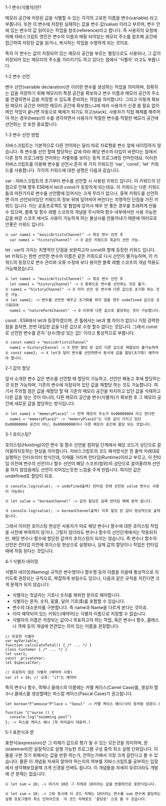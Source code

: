 1-1 변수(식별자)란?

메모리 공간에 저장된 값을 식별할 수 있는 각각의 고유한 이름을 변수(variable) 라고 부릅니다. 또한 이 변수에 저장된 실제하는 값을 변수 값(value) 이라고 부르며, 변수 안에 있는 변수의 값 읽어오는 작업을 참조(reference)라고 합니다. 즉 사용자의 요청에 의해 자바스크립트 엔진은 변수의 이름과 매핑 되어있는 메모리 주소를 참조해 공간에 접근하여 저장된 값을 읽거나, 복사하는 작업을 수행하게 되는 것이죠. 

특히 이 변수는 값이 저장되어 있는 메모리 공간을 부르는 별칭으로도 사용되나, 그 값이 저장되어 있는 메모리의 주소를 가리키기도 하고 있다는 점에서 '식별자' 라고도 부릅니다. 

1-2 변수 선언

변수 선언(variable declaration)은 이러한 변수를 생성하는 작업을 의미하며, 정확히는 값을 저장하기 위해 메모리의 특정 공간을 확보하고 변수 이름과 메모리 공간의 주소를 연결하면서 값을 저장할 수 있도록 준비하는 작업을 의미합니다. 그리고 이렇게 확보 된 메모리 공간은 어떠한 메모리 공간에 확보했느냐에 따라 사용자가 신경 쓸 필요 없이 메인 작업이 끝나면 자동으로 해제가 되기도 하고(stack), 사용자가 직접 해제를 해주어야 하는 경우(heep)의 수를 생각하면서 사용자가 적절한 변수를 적절한 메모리 공간에 선언하는 것 또한 중요합니다.

1-3 변수 선언 방법

자바스크립트는 기본적으로 다른 언어와는 달리 따로 자료형을 변수 앞에 네이밍하지 않습니다. 즉 변수를 선언 할때 할당하는 값에 따라 해당 변수의 타입이 바뀐다는 점에서 다른 정적 프로그래밍 언어와는 차별화를 보이는 동적 프로그래밍 언어인데요. 이러한 자바스크립트를 이용해 변수를 선언시 흔히 세 가지 키워드인 'var', 'const', 'let' 키워드를 사용합니다. 각각의 키워드에 대한 설명은 다음과 같습니다.

var : 자바스크립트의 초기부터 변수를 선언할 시 사용된 키워드 입니다. 이 키워드의 단점으로 인해 향후 ES6에서 let과 const가 등장하게 되는데요. 이 키워드는 다른 키워드들과 마찬가지로 변수를 선언함에 있어서는 크게 무리가 없으나, 중복 키워드를 선언하면 이미 선언되어있던 키워드의 정보 위에 덮어씌어 버린다는 치명적인 단점을 가진 키워드 입니다. 이는 공동프로젝트 및 협업에 있어서 매우 안 좋은 경우를 초래하게 만들 수 있으며, 블록 및 함수 레벨 스코프의 개념을 무시하여 함수 내부에서만 사용 가능한 값을 바깥 스코프 에서도 사용이 가능하게 하는 불상사를 만들어내기 때문에 여러모로 안좋은 키워드 입니다.

```
① var name1 = "musicArtistsChannel" -> 최초 변수 선언 후 
  var name1 = "historyChannel" -> O 같은 키워드로 똑같이 선언 가능.

```

let : var이 가지는 치명적인 단점을 보완하고자 const와 함께 등장한 키워드 입니다. let 키워드는 한번 선언한 변수의 이름은 같은 키워드로 다시 선언이 불가능하며, 이 키워드의 등장으로 변수 관리와 오류 수정에 보다 용이한 블록 레벨 스코프의 개념 적용도 가능해졌습니다.

```
① let name1 = "musicArtistsChannel" -> 최초 변수 선언 후 
  let name1 = "historyChannel" -> X 중복으로 변수를 선언하는 것은 불가.
② name1 = "historyChannel" -> O 이미 선언 된 변수에 다른 값으로 초기화 하는 것은 가능.
③ let name2; -> 변수를 선언만 해주고 초기화를 하지 않을 경우 undefined 값으로 초기화되며
  name2 = "natureParkChannel" -> O 이후에 다른 값으로 할당하는 것이 가능합니다.

```

const : ES6에서 let과 등장하였으며, 큰 틀에서는 let과 별 차이가 없으나 가장 강력한 점을 꼽자면, 한번 대입한 값을 다른 값으로 수정 할수 없다는 것입니다. 그래서 const로 선언한 변수를 흔히 '상수(항상 있는 값)' 이라고 통상적으로 부릅니다.

```
① const name1 = "musicArtistsChannel"
  name1 = historyChannel -> X 한번 할당 된 값은 다른 값으로 재할당이 불가능하며
② const name2; -> X let과 달리 변수를 선언하면서 동시에 값을 할당(초기화) 해주어야 합니다.

```

2-1 값의 할당

앞서 소개한 변수 값은 변수를 선언할 때 할당이 가능하고, 선언만 해놓고 후에 할당하는 것 또한 가능하며, 기존의 변수에 저장되어 있던 값을 재할당 하는 것도 가능합니다. 여기서 주의할 점은 값을 재할당 할 때 기존의 메모리 공간을 차지하고 있던 값을 삭제하고 다른 값을 넣는 것이 아니라, 다른 메모리 공간을 변수(식별자)가 확보한 후 그 메모리 공간에 새로운 값을 할당하는 방식입니다.

```
① let name1 = "memoryPlace1" -> 만약 메모리 주소가 Ox00000004 라고 한다면
  name1 = "memoryPlace2" -> "memoryPlace2"는 기존 값이 가지고 있던 Ox00000004 공간이 아닌, Ox00000008이나 다른 메모리 공간에 할당 되는 것입니다.

```

3-1 호이스팅?

호이스팅(Hoisting)이란 변수 및 함수 선언을 컴파일 단계에서 해당 코드가 상단으로 끌어올려지듯하는 현상을 의미합니다. 자바스크립트의 코드 해석방식은 한 줄씩 차례대로 실행하는 인터프리터 방식인데, 이때를 가리켜 런타임(Runtime)이라고 부르고, 이 런타임 이전에 변수의 선언이나 함수 선언이 해당 스코프(범위)의 상단으로 끌어올려져 선언을 하지 않았음에도 선언이 되어있는듯한 느낌을 주게 만듭니다. 하지만 값은 undefined로 할당이 되죠.

```
① console.log(value); -> undefined출력) 런타임 전에 선언된 value 변수는 사용이 가능하나

② let value = "koreanChannel" -> 값의 할당은 실제 런타임 때에 동작 됩니다.

③ console.log(value); -> koreanChannel출력) 이후 할당 된 값이 정상적으로 출력됩니다.
```

그래서 이러한 호이스팅 현상은 사용자가 따로 해당 변수나 함수에 대한 호이스팅 작업을 사전에 부여하지 않거나, 그렇지 않더라도 변수나 함수의 선언단계에서는 작동되지만, 해당 변수나 함수에 할당한 값까지 호이스팅이 되지는 않습니다. 즉 변수나 함수의 선언은 런타임 이전에 호이스팅 현상으로 실행되나, 실제 값의 할당이나 작업은 런타임때에 작동 된다는 것입니다.

4-1 식별자 네이밍

식별자 네이밍(Naming) 규칙은 변수명이나 함수명 등의 이름을 지을때 통상적으로 지키도록 권장되는 규칙으로, 복잡하게 보일수도 있으나, 다음과 같은 규칙을 지킨다면 크게 문제가 되지 않습니다.

- 식별자는 첫글자는 기호나 숫자를 제외한 문자로 해야합니다.
- 식별자는 문자, 숫자, 밑줄, 달러 기호($)를 포함할 수 있습니다.
- 변수의 대소문자를 구분합니다. 즉 name과 Name을 다르게 본다는 것이죠.
- 이미 예약되어 있는 키워드(예약어)는 식별자 이름으로 지정할 수 없습니다.
- 식별자의 이름은 저장되는 값이나 목표하고자 하는 작업, 혹은 변수나 함수, 클래스나 객체 등의 개념에 연관있는   의미 있는 이름을 권장합니다.

```
// 유효한 식별자
var myVariable;
function calculateTotal() { /* ... */ }
class Customer { /* ... */ }
let user1;
const _privateVar;
let $specialVar;

// 유효하지 않은 식별자 (예약어 사용)
var if = 10; // 오류: "if"는 예약어
```

특히 변수나 함수, 객체나 클래스의 이름에는 카멜 케이스(Camel Case)를, 생성자 함수나 클래스를 생성할때는 파스칼 케이스(Pascal Case)가 권고됩니다.

```
let korean"F"amouse"P"lace = "Seoul" -> 카멜 케이스 예시(낙타 등처럼 생겼다.)

function "C"ourse () {
  console.log("swimming pool")
}; -> 파스칼 케이스 예시 (첫 머리글이 대문자.)

```

5-1 표현식과 문

표현식(expression)은 그 자체가 값으로 평가 될 수 있는 모든것을 의미하며, 문(statement)란 실질적으로 실행 가능한 프로그램 구성 중의 최소 실행 단위입니다. 이 둘을 구분 짓기 위해서는 값을 반환 하는가, 안하는가에서 가장 크게 갈린다고 볼 수 있습니다. 물론 이 개념을 자세히 알아야 하는지의 여부를 자바스크립트를 공부하는 입장에서 생각해보았을때 크게 신경을 안써도 됩니다. 이 개념들을 자세히 모르더라도 개발에 큰 문제는 없습니다.

```
① let sum = 10; -> 여기서 10은 그 자체로 10이라는 값을 반환하므로 표현식입니다.

② let sum = 10; -> 그와 동시에 이 코드 자체는 10이라는 변수를 sum 변수에 할당하는 실행 프로그램의 최소 단위이므로  이 코드 자체로도 '할당문' 으로 볼 수 있습니다.

```